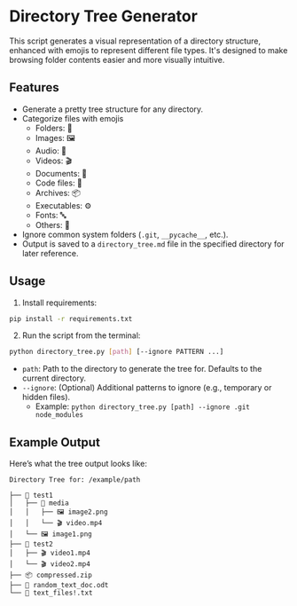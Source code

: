 # Directory Tree Generator

This script generates a visual representation of a directory structure, enhanced with emojis to represent different file types. It's designed to make browsing folder contents easier and more visually intuitive.

## Features
- Generate a pretty tree structure for any directory.
- Categorize files with emojis
  - Folders: 📁
  - Images: 🖼️
  - Audio: 🎵
  - Videos: 🎬
  - Documents: 📄
  - Code files: 📝
  - Archives: 📦
  - Executables: ⚙️
  - Fonts: 🔤
  - Others: 📄
- Ignore common system folders (`.git`, `__pycache__`, etc.).
- Output is saved to a `directory_tree.md` file in the specified directory for later reference.

## Usage
1. Install requirements:
```bash
pip install -r requirements.txt
```

2. Run the script from the terminal:

```bash
python directory_tree.py [path] [--ignore PATTERN ...]
```

- `path`: Path to the directory to generate the tree for. Defaults to the current directory.
- `--ignore`: (Optional) Additional patterns to ignore (e.g., temporary or hidden files).
  - Example: `python directory_tree.py [path] --ignore .git node_modules`

## Example Output
Here’s what the tree output looks like:

```
Directory Tree for: /example/path

├── 📁 test1
│   ├── 📁 media
│   │   ├── 🖼️ image2.png
│   │   └── 🎬 video.mp4
│   └── 🖼️ image1.png
├── 📁 test2
│   ├── 🎬 video1.mp4
│   └── 🎬 video2.mp4
├── 📦 compressed.zip
├── 📄 random_text_doc.odt
└── 📄 text_files!.txt
```
